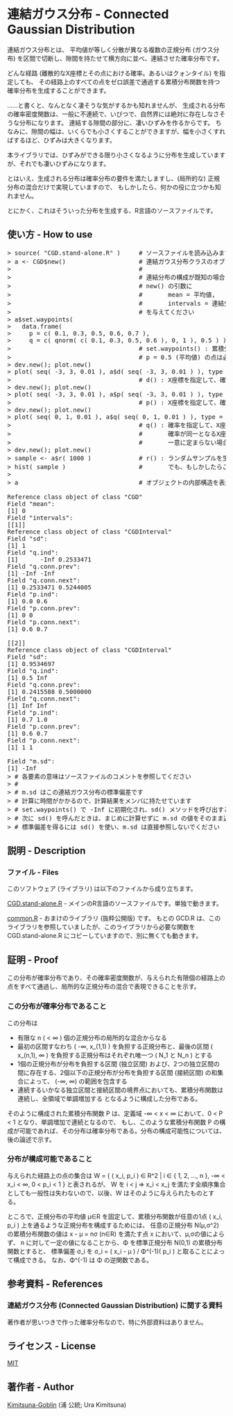 # 連結ガウス分布 - Connected Gaussian Distribution

連結ガウス分布とは、
平均値が等しく分散が異なる複数の正規分布 (ガウス分布) を区間で切断し、隙間を持たせて横方向に並べ、連結させた確率分布です。
<p>
どんな経路 (離散的なX座標とその点における確率。あるいはクォンタイル) を指定しても、
その経路上のすべての点をゼロ誤差で通過する累積分布関数を持つ確率分布を生成することができます。
<p>
……と書くと、なんとなく凄そうな気がするかも知れませんが、
生成される分布の確率密度関数は、一般に不連続で、いびつで、自然界には絶対に存在しなさそうな分布になります。
連結する隙間の部分に、凄いひずみを作るからです。
ちなみに、隙間の幅は、いくらでも小さくすることができますが、幅を小さくすればするほど、ひずみは大きくなります。
<p>
本ライブラリでは、ひずみができる限り小さくなるように分布を生成していますが、それでも凄いひずみになります。
<p>
とはいえ、生成される分布は確率分布の要件を満たしますし、(局所的な) 正規分布の混合だけで実現していますので、
もしかしたら、何かの役に立つかも知れません。
<p>
とにかく、これはそういった分布を生成する、R言語のソースファイルです。


## 使い方 - How to use

<pre>
> source( "CGD.stand-alone.R" )		# ソースファイルを読み込みます
> a <- CGD$new()					# 連結ガウス分布クラスのオブジェクトを生成します
>									#
>									# 連結分布の構成が既知の場合 (ほとんど無いと思いますが) は
>									# new() の引数に
>									#		mean = 平均値,
>									#		intervals = 連結分布の構成 (CGDInterval オブジェクトの list)
>									# を与えてください
> a$set.waypoints(
>   data.frame(
>     p = c( 0.1, 0.3, 0.5, 0.6, 0.7 ),
>     q = c( qnorm( c( 0.1, 0.3, 0.5, 0.6 ), 0, 1 ), 0.5 ) ) )
>  									# set.waypoints() : 累積分布関数の経路を指定します
>									# p = 0.5 (平均値) の点は必ず指定してください
> dev.new(); plot.new()
> plot( seq( -3, 3, 0.01 ), a$d( seq( -3, 3, 0.01 ) ), type = "l" )
>									# d() : X座標を指定して、確率密度を返します
> dev.new(); plot.new()
> plot( seq( -3, 3, 0.01 ), a$p( seq( -3, 3, 0.01 ) ), type = "l" )
>									# p() : X座標を指定して、確率を返します
> dev.new(); plot.new()
> plot( seq( 0, 1, 0.01 ), a$q( seq( 0, 1, 0.01 ) ), type = "l" )
>									# q() : 確率を指定して、X座標 (クォンタイル) を返します
>									#       確率が同一となるX座標が、ある区間内に無限に存在し、
>                                   #       一意に定まらない場合は、該当区間の中点の座標を返します
> dev.new(); plot.new()
> sample <- a$r( 1000 )				# r() : ランダムサンプルを生成します (高速化は全然やってません)
> hist( sample )					#       でも、もしかしたらこれが一番役に立つかも？
> 
> a									# オブジェクトの内部構造を表示します

Reference class object of class "CGD"
Field "mean":
[1] 0
Field "intervals":
[[1]]
Reference class object of class "CGDInterval"
Field "sd":
[1] 1
Field "q.ind":
[1]      -Inf 0.2533471
Field "q.conn.prev":
[1] -Inf -Inf
Field "q.conn.next":
[1] 0.2533471 0.5244005
Field "p.ind":
[1] 0.0 0.6
Field "p.conn.prev":
[1] 0 0
Field "p.conn.next":
[1] 0.6 0.7

[[2]]
Reference class object of class "CGDInterval"
Field "sd":
[1] 0.9534697
Field "q.ind":
[1] 0.5 Inf
Field "q.conn.prev":
[1] 0.2415588 0.5000000
Field "q.conn.next":
[1] Inf Inf
Field "p.ind":
[1] 0.7 1.0
Field "p.conn.prev":
[1] 0.6 0.7
Field "p.conn.next":
[1] 1 1

Field "m.sd":
[1] -Inf
> # 各要素の意味はソースファイルのコメントを参照してください
> #
> # m.sd はこの連結ガウス分布の標準偏差です
> # 計算に時間がかかるので、計算結果をメンバに持たせています
> # set.waypoints() で -Inf に初期化され、sd() メソッドを呼び出すと、計算結果と同じ値が設定されます
> # 次に sd() を呼んだときは、まじめに計算せずに m.sd の値をそのまま返します
> # 標準偏差を得るには sd() を使い、m.sd は直接参照しないでください
</pre>


## 説明 - Description

### ファイル - Files

このソフトウェア (ライブラリ) は以下のファイルから成り立ちます。

[CGD.stand-alone.R](https://github.com/Kimitsuna-Goblin/CGD/blob/master/CGD.stand-alone.R) - メインのR言語のソースファイルです。単独で動きます。

[common.R](https://github.com/Kimitsuna-Goblin/CGD/blob/master/common.R) - おまけのライブラリ (抜粋公開版) です。
もとの GCD.R は、このライブラリを参照していましたが、このライブラリから必要な関数を CGD.stand-alone.R にコピーしていますので、別に無くても動きます。


## 証明 - Proof

この分布が確率分布であり、その確率密度関数が、与えられた有限個の経路上の点をすべて通過し、局所的な正規分布の混合で表現できることを示す。

### この分布が確率分布であること

この分布は
* 有限な n ( < ∞ ) 個の正規分布の局所的な混合からなる
* 最初の区間すなわち ( -∞, x_(1,1) ) を負担する正規分布と、最後の区間 ( x_(n,1), ∞ ) を負担する正規分布はそれぞれ唯一つ ( N_1 と N_n ) とする
* 1個の正規分布が分布を負担する区間 (独立区間) および、2つの独立区間の間に存在する、2個以下の正規分布が分布を負担する区間 (接続区間) の和集合によって、
 (-∞, ∞) の範囲を包含する
* 連続するいかなる独立区間と接続区間の境界点においても、累積分布関数は連続し、全領域で単調増加する
となるように構成した分布である。

そのように構成された累積分布関数 P は、定義域 -∞ < x < ∞ において、0 < P < 1 となり、単調増加で連続となるので、
もし、このような累積分布関数 P の構成が可能であれば、その分布は確率分布である。分布の構成可能性については、後の論述で示す。

### 分布が構成可能であること

与えられた経路上の点の集合は W = { ( x_i, p_i ) ∈ R^2 | i ∈ { 1, 2, ..., n }, -∞ < x_i < ∞, 0 < p_i < 1 } と表されるが、
W を i < j ⇒ x_i < x_j を満たす全順序集合としても一般性は失わないので、以後、W はそのように与えられたものとする。

ところで、正規分布の平均値 μ∈R を固定して、累積分布関数が任意の1点 ( x_i, p_i ) 上を通るような正規分布を構成するためには、
任意の正規分布 N(μ,σ^2) の累積分布関数の値は x - μ = nσ (n∈R) を満たす点 x において、μ,σの値によらず、
n に対して一定の値になることから、Φ を標準正規分布 N(0,1) の累積分布関数とすると、
標準偏差 σ_i を σ_i = ( x_i - μ ) / Φ^(-1)( p_i ) と取ることによって構成できる。
なお、Φ^(-1) は Φ の逆関数である。


## 参考資料 - References

### 連結ガウス分布 (Connected Gaussian Distribution) に関する資料

著作者が思いつきで作った確率分布なので、特に外部資料はありません。


## ライセンス - License

[MIT](https://github.com/Kimitsuna-Goblin/extClark/blob/master/LICENSE)


## 著作者 - Author

[Kimitsuna-Goblin](https://github.com/Kimitsuna-Goblin) (浦 公統; Ura Kimitsuna)
